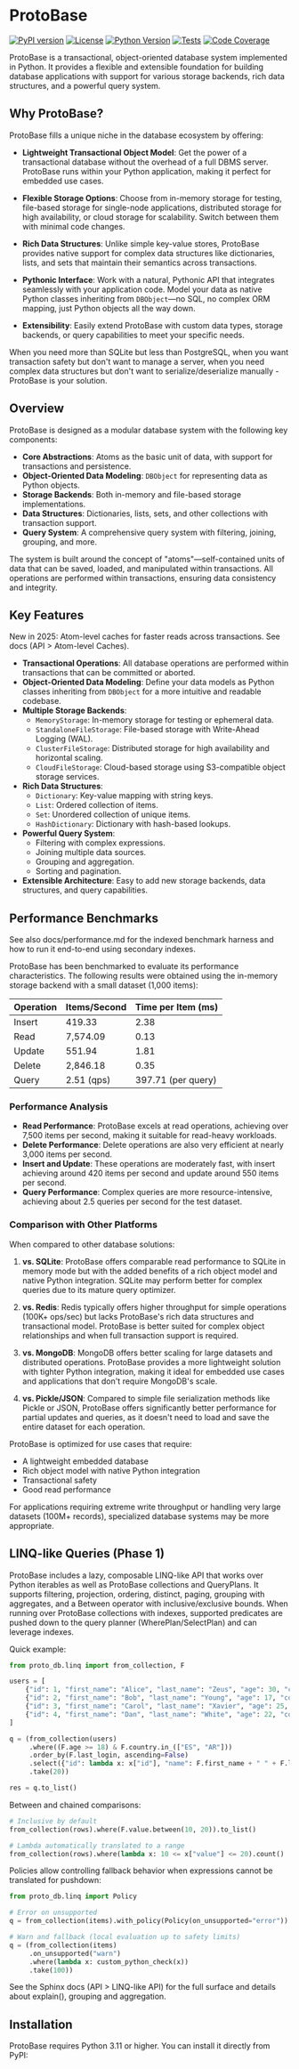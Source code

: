 # ProtoBase

[![PyPI version](https://img.shields.io/pypi/v/proto_db.svg)](https://pypi.org/project/proto_db/)
[![License](https://img.shields.io/github/license/yourusername/ProtoBase.svg)](LICENSE)
[![Python Version](https://img.shields.io/pypi/pyversions/proto_db.svg)](https://pypi.org/project/proto_db/)
[![Tests](https://img.shields.io/badge/tests-passing-brightgreen.svg)](https://github.com/yourusername/ProtoBase)
[![Code Coverage](https://img.shields.io/badge/coverage-80%25-yellowgreen.svg)](https://github.com/yourusername/ProtoBase)

ProtoBase is a transactional, object-oriented database system implemented in Python. It provides a flexible and
extensible foundation for building database applications with support for various storage backends, rich data
structures, and a powerful query system.

## Why ProtoBase?

ProtoBase fills a unique niche in the database ecosystem by offering:

- **Lightweight Transactional Object Model**: Get the power of a transactional database without the overhead of a full
  DBMS server. ProtoBase runs within your Python application, making it perfect for embedded use cases.

- **Flexible Storage Options**: Choose from in-memory storage for testing, file-based storage for single-node
  applications, distributed storage for high availability, or cloud storage for scalability. Switch between them with
  minimal code changes.

- **Rich Data Structures**: Unlike simple key-value stores, ProtoBase provides native support for complex data
  structures like dictionaries, lists, and sets that maintain their semantics across transactions.

- **Pythonic Interface**: Work with a natural, Pythonic API that integrates seamlessly with your application code. Model
  your data as native Python classes inheriting from `DBObject`—no SQL, no complex ORM mapping, just Python objects all
  the way down.

- **Extensibility**: Easily extend ProtoBase with custom data types, storage backends, or query capabilities to meet
  your specific needs.

When you need more than SQLite but less than PostgreSQL, when you want transaction safety but don't want to manage a
server, when you need complex data structures but don't want to serialize/deserialize manually - ProtoBase is your
solution.

## Overview

ProtoBase is designed as a modular database system with the following key components:

- **Core Abstractions**: Atoms as the basic unit of data, with support for transactions and persistence.
- **Object-Oriented Data Modeling**: `DBObject` for representing data as Python objects.
- **Storage Backends**: Both in-memory and file-based storage implementations.
- **Data Structures**: Dictionaries, lists, sets, and other collections with transaction support.
- **Query System**: A comprehensive query system with filtering, joining, grouping, and more.

The system is built around the concept of "atoms"—self-contained units of data that can be saved, loaded, and
manipulated within transactions. All operations are performed within transactions, ensuring data consistency and
integrity.

## Key Features

New in 2025: Atom-level caches for faster reads across transactions. See docs (API > Atom-level Caches).

- **Transactional Operations**: All database operations are performed within transactions that can be committed or
  aborted.
- **Object-Oriented Data Modeling**: Define your data models as Python classes inheriting from `DBObject` for a more
  intuitive and readable codebase.
- **Multiple Storage Backends**:
    - `MemoryStorage`: In-memory storage for testing or ephemeral data.
    - `StandaloneFileStorage`: File-based storage with Write-Ahead Logging (WAL).
    - `ClusterFileStorage`: Distributed storage for high availability and horizontal scaling.
    - `CloudFileStorage`: Cloud-based storage using S3-compatible object storage services.
- **Rich Data Structures**:
    - `Dictionary`: Key-value mapping with string keys.
    - `List`: Ordered collection of items.
    - `Set`: Unordered collection of unique items.
    - `HashDictionary`: Dictionary with hash-based lookups.
- **Powerful Query System**:
    - Filtering with complex expressions.
    - Joining multiple data sources.
    - Grouping and aggregation.
    - Sorting and pagination.
- **Extensible Architecture**: Easy to add new storage backends, data structures, and query capabilities.

## Performance Benchmarks

See also docs/performance.md for the indexed benchmark harness and how to run it end-to-end using secondary indexes.

ProtoBase has been benchmarked to evaluate its performance characteristics. The following results were obtained using
the in-memory storage backend with a small dataset (1,000 items):

| Operation | Items/Second | Time per Item (ms) |
|-----------|--------------|--------------------|
| Insert    | 419.33       | 2.38               |
| Read      | 7,574.09     | 0.13               |
| Update    | 551.94       | 1.81               |
| Delete    | 2,846.18     | 0.35               |
| Query     | 2.51 (qps)   | 397.71 (per query) |

### Performance Analysis

- **Read Performance**: ProtoBase excels at read operations, achieving over 7,500 items per second, making it suitable
  for read-heavy workloads.
- **Delete Performance**: Delete operations are also very efficient at nearly 3,000 items per second.
- **Insert and Update**: These operations are moderately fast, with insert achieving around 420 items per second and
  update around 550 items per second.
- **Query Performance**: Complex queries are more resource-intensive, achieving about 2.5 queries per second for the
  test dataset.

### Comparison with Other Platforms

When compared to other database solutions:

1. **vs. SQLite**: ProtoBase offers comparable read performance to SQLite in memory mode but with the added benefits of
   a rich object model and native Python integration. SQLite may perform better for complex queries due to its mature
   query optimizer.

2. **vs. Redis**: Redis typically offers higher throughput for simple operations (100K+ ops/sec) but lacks ProtoBase's
   rich data structures and transactional model. ProtoBase is better suited for complex object relationships and when
   full transaction support is required.

3. **vs. MongoDB**: MongoDB offers better scaling for large datasets and distributed operations. ProtoBase provides a
   more lightweight solution with tighter Python integration, making it ideal for embedded use cases and applications
   that don't require MongoDB's scale.

4. **vs. Pickle/JSON**: Compared to simple file serialization methods like Pickle or JSON, ProtoBase offers
   significantly better performance for partial updates and queries, as it doesn't need to load and save the entire
   dataset for each operation.

ProtoBase is optimized for use cases that require:

- A lightweight embedded database
- Rich object model with native Python integration
- Transactional safety
- Good read performance

For applications requiring extreme write throughput or handling very large datasets (100M+ records), specialized
database systems may be more appropriate.

## LINQ-like Queries (Phase 1)

ProtoBase includes a lazy, composable LINQ-like API that works over Python iterables as well as ProtoBase collections and QueryPlans. It supports filtering, projection, ordering, distinct, paging, grouping with aggregates, and a Between operator with inclusive/exclusive bounds. When running over ProtoBase collections with indexes, supported predicates are pushed down to the query planner (WherePlan/SelectPlan) and can leverage indexes.

Quick example:

```python
from proto_db.linq import from_collection, F

users = [
    {"id": 1, "first_name": "Alice", "last_name": "Zeus", "age": 30, "country": "ES", "status": "active", "email": "a@example.com", "last_login": 5},
    {"id": 2, "first_name": "Bob", "last_name": "Young", "age": 17, "country": "AR", "status": "inactive", "email": "b@example.com", "last_login": 10},
    {"id": 3, "first_name": "Carol", "last_name": "Xavier", "age": 25, "country": "US", "status": "active", "email": "c@example.com", "last_login": 2},
    {"id": 4, "first_name": "Dan", "last_name": "White", "age": 22, "country": "AR", "status": "active", "email": "d@example.com", "last_login": 7},
]

q = (from_collection(users)
     .where((F.age >= 18) & F.country.in_(["ES", "AR"]))
     .order_by(F.last_login, ascending=False)
     .select({"id": lambda x: x["id"], "name": F.first_name + " " + F.last_name})
     .take(20))

res = q.to_list()
```

Between and chained comparisons:

```python
# Inclusive by default
from_collection(rows).where(F.value.between(10, 20)).to_list()

# Lambda automatically translated to a range
from_collection(rows).where(lambda x: 10 <= x["value"] <= 20).count()
```

Policies allow controlling fallback behavior when expressions cannot be translated for pushdown:

```python
from proto_db.linq import Policy

# Error on unsupported
q = from_collection(items).with_policy(Policy(on_unsupported="error"))

# Warn and fallback (local evaluation up to safety limits)
q = (from_collection(items)
     .on_unsupported("warn")
     .where(lambda x: custom_python_check(x))
     .take(100))
```

See the Sphinx docs (API > LINQ-like API) for the full surface and details about explain(), grouping and aggregation.

## Installation

ProtoBase requires Python 3.11 or higher. You can install it directly from PyPI:
